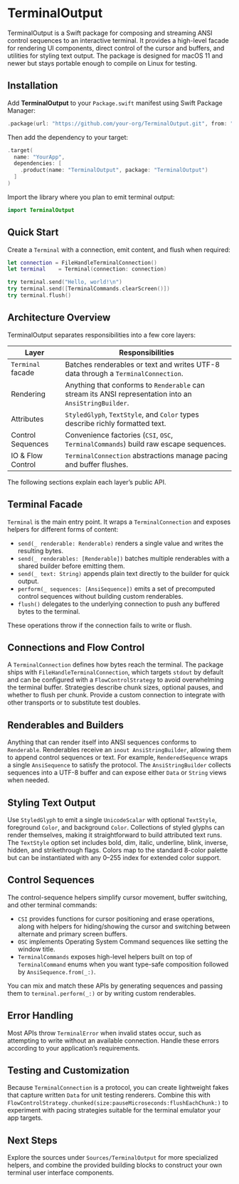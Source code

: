 # TerminalOutput

TerminalOutput is a Swift package for composing and streaming ANSI control sequences to an interactive terminal. It provides a high-level facade for rendering UI components, direct control of the cursor and buffers, and utilities for styling text output. The package is designed for macOS 11 and newer but stays portable enough to compile on Linux for testing.

## Installation

Add **TerminalOutput** to your `Package.swift` manifest using Swift Package Manager:

```swift
.package(url: "https://github.com/your-org/TerminalOutput.git", from: "1.0.0")
```

Then add the dependency to your target:

```swift
.target(
  name: "YourApp",
  dependencies: [
    .product(name: "TerminalOutput", package: "TerminalOutput")
  ]
)
```

Import the library where you plan to emit terminal output:

```swift
import TerminalOutput
```

## Quick Start

Create a `Terminal` with a connection, emit content, and flush when required:

```swift
let connection = FileHandleTerminalConnection()
let terminal    = Terminal(connection: connection)

try terminal.send("Hello, world!\n")
try terminal.send([TerminalCommands.clearScreen()])
try terminal.flush()
```

## Architecture Overview

TerminalOutput separates responsibilities into a few core layers:

| Layer | Responsibilities |
| ----- | ---------------- |
| `Terminal` facade | Batches renderables or text and writes UTF-8 data through a `TerminalConnection`. |
| Rendering | Anything that conforms to `Renderable` can stream its ANSI representation into an `AnsiStringBuilder`. |
| Attributes | `StyledGlyph`, `TextStyle`, and `Color` types describe richly formatted text. |
| Control Sequences | Convenience factories (`CSI`, `OSC`, `TerminalCommands`) build raw escape sequences. |
| IO & Flow Control | `TerminalConnection` abstractions manage pacing and buffer flushes. |

The following sections explain each layer’s public API.

## Terminal Facade

`Terminal` is the main entry point. It wraps a `TerminalConnection` and exposes helpers for different forms of content:

- `send(_ renderable: Renderable)` renders a single value and writes the resulting bytes.
- `send(_ renderables: [Renderable])` batches multiple renderables with a shared builder before emitting them.
- `send(_ text: String)` appends plain text directly to the builder for quick output.
- `perform(_ sequences: [AnsiSequence])` emits a set of precomputed control sequences without building custom renderables.
- `flush()` delegates to the underlying connection to push any buffered bytes to the terminal.

These operations throw if the connection fails to write or flush.

## Connections and Flow Control

A `TerminalConnection` defines how bytes reach the terminal. The package ships with `FileHandleTerminalConnection`, which targets `stdout` by default and can be configured with a `FlowControlStrategy` to avoid overwhelming the terminal buffer. Strategies describe chunk sizes, optional pauses, and whether to flush per chunk. Provide a custom connection to integrate with other transports or to substitute test doubles.

## Renderables and Builders

Anything that can render itself into ANSI sequences conforms to `Renderable`. Renderables receive an `inout AnsiStringBuilder`, allowing them to append control sequences or text. For example, `RenderedSequence` wraps a single `AnsiSequence` to satisfy the protocol. The `AnsiStringBuilder` collects sequences into a UTF-8 buffer and can expose either `Data` or `String` views when needed.

## Styling Text Output

Use `StyledGlyph` to emit a single `UnicodeScalar` with optional `TextStyle`, foreground `Color`, and background `Color`. Collections of styled glyphs can render themselves, making it straightforward to build attributed text runs. The `TextStyle` option set includes bold, dim, italic, underline, blink, inverse, hidden, and strikethrough flags. Colors map to the standard 8-color palette but can be instantiated with any 0–255 index for extended color support.

## Control Sequences

The control-sequence helpers simplify cursor movement, buffer switching, and other terminal commands:

- `CSI` provides functions for cursor positioning and erase operations, along with helpers for hiding/showing the cursor and switching between alternate and primary screen buffers.
- `OSC` implements Operating System Command sequences like setting the window title.
- `TerminalCommands` exposes high-level helpers built on top of `TerminalCommand` enums when you want type-safe composition followed by `AnsiSequence.from(_:)`.

You can mix and match these APIs by generating sequences and passing them to `terminal.perform(_:)` or by writing custom renderables.

## Error Handling

Most APIs throw `TerminalError` when invalid states occur, such as attempting to write without an available connection. Handle these errors according to your application’s requirements.

## Testing and Customization

Because `TerminalConnection` is a protocol, you can create lightweight fakes that capture written `Data` for unit testing renderers. Combine this with `FlowControlStrategy.chunked(size:pauseMicroseconds:flushEachChunk:)` to experiment with pacing strategies suitable for the terminal emulator your app targets.

## Next Steps

Explore the sources under `Sources/TerminalOutput` for more specialized helpers, and combine the provided building blocks to construct your own terminal user interface components.
